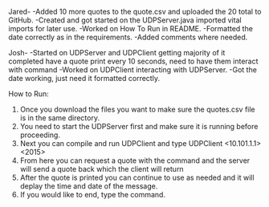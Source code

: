 Jared-
-Added 10 more quotes to the quote.csv and uploaded the 20 total to GitHub.
-Created and got started on the UDPServer.java imported vital imports for later use.
-Worked on How To Run in README.
-Formatted the date correctly as in the requirements.
-Added comments where needed.



Josh-
-Started on UDPServer and UDPClient getting majority of it completed have a quote print every 10 seconds, need to have them interact with <REQUESTQUOTE> command
-Worked on UDPClient interacting with UDPServer.
-Got the date working, just need it formatted correctly.




How to Run:
1. Once you download the files you want to make sure the quotes.csv file is in the same directory.
2. You need to start the UDPServer first and make sure it is running before proceeding. 
3. Next you can compile and run UDPClient and type UDPClient <10.101.1.1> <2015>
4. From here you can request a quote with the command <REQUESTQUOTE> and the server will send a quote back which the client will return
5. After the quote is printed you can continue to use <REQUESTQUOTE> as needed and it will deplay the time and date of the message.
6. If you would like to end, type the <END> command.
